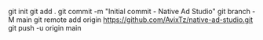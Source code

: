 git init
git add .
git commit -m "Initial commit - Native Ad Studio"
git branch -M main
git remote add origin https://github.com/AvixTz/native-ad-studio.git
git push -u origin main

